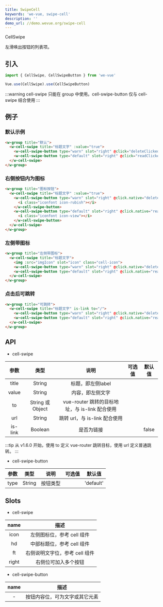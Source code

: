 ```yaml
---
title: SwipeCell
keywords: 'we-vue, swipe-cell'
description: ''
demo_url: //demo.wevue.org/swipe-cell
---
```


CellSwipe

左滑唤出按钮的列表项。

## 引入

```js
import { CellSwipe, CellSwipeButton } from 'we-vue'

Vue.use(CellSwipe).use(CellSwipeButton)
```
:::warning
cell-swipe 只能在 group 中使用。cell-swipe-button 仅与 cell-swipe 结合使用
:::

## 例子

### 默认示例

```html
<w-group title="默认">
  <w-cell-swipe title="标题文字" :value="true">
    <w-cell-swipe-button type="warn" slot="right" @click="deleteClicked">删除</w-cell-swipe-button>
    <w-cell-swipe-button type="default" slot="right" @click="readClicked">查看</w-cell-swipe-button>
  </w-cell-swipe>
</w-group>
```

### 右侧按钮内为图标

```html
<w-group title="图标按钮">
  <w-cell-swipe title="标题文字" :value="true">
    <w-cell-swipe-button type="warn" slot="right" @click.native="deleteClicked">
      <i class="iconfont icon-rubish"></i>
    </w-cell-swipe-button>
    <w-cell-swipe-button type="default" slot="right" @click.native="readClicked">
      <i class="iconfont icon-view"></i>
    </w-cell-swipe-button>
  </w-cell-swipe>
</w-group>
```

### 左侧带图标

```html
<w-group title="左侧带图标">
  <w-cell-swipe title="标题文字">
    <img :src="imgIcon" slot="icon" class="cell-icon">
    <w-cell-swipe-button type="warn" slot="right" @click.native="deleteClicked">删除</w-cell-swipe-button>
    <w-cell-swipe-button type="default" slot="right" @click.native="readClicked">查看</w-cell-swipe-button>
  </w-cell-swipe>
</w-group>
```

### 点击后可跳转

```html
<w-group title="可跳转">
  <w-cell-swipe title="标题文字" is-link to="/">
    <w-cell-swipe-button type="warn" slot="right" @click.native="deleteClicked">删除</w-cell-swipe-button>
    <w-cell-swipe-button type="default" slot="right" @click.native="readClicked">查看</w-cell-swipe-button>
  </w-cell-swipe>
</w-group>
```

## API

- cell-swipe

|   参数   |   类型    |   说明   | 可选值  |  默认值  |
| :----: | :-----: | :----: | :--: | :---: |
| title  | String  |  标题，即左侧label   |      |       |
| value  | String  |  内容，即左侧文字   |      |       |
| to  | String 或 Object  |  vue-router 跳转的目标地址，与 is-link 配合使用   |      |       |
| url  | String  |  跳转 url，与 is-link 配合使用   |      |       |
| is-link | Boolean | 是否为链接 |      | false |

:::tip
从 v1.6.0 开始，使用 to 定义 vue-router 跳转目标，使用 url 定义普通跳转。
:::

- cell-swipe-button

|   参数   |   类型    |   说明   | 可选值  |  默认值  |
| :----: | :-----: | :----: | :--: | :---: |
| type  | String  |  按钮类型   |      |   'default'    |


## Slots

- cell-swipe

|   name   |   描述    |
| :----: | :-----: |
| icon  | 左侧图标位，参考 cell 组件  |
| hd  | 中部标题位，参考 cell 组件  |
| ft  | 右侧说明文字位，参考 cell 组件  |
| right  | 右侧位可加入多个按钮  |

- cell-swipe-button

|   name   |   描述    |
| :----: | :-----: |
| -  | 按钮内容位，可为文字或其它元素  |
